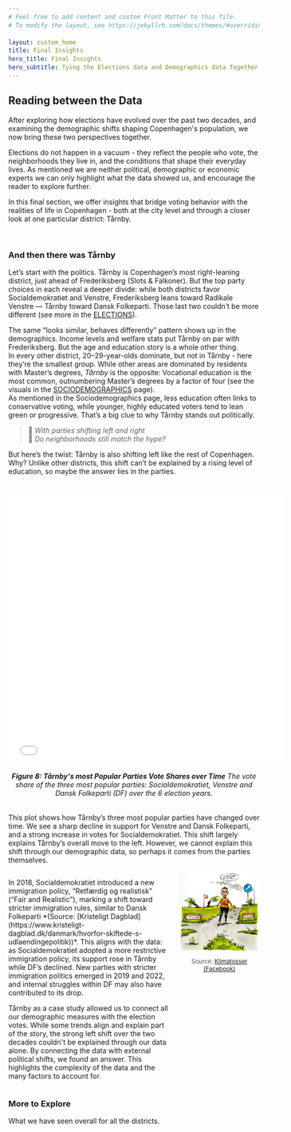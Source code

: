 ```yaml
---
# Feel free to add content and custom Front Matter to this file.
# To modify the layout, see https://jekyllrb.com/docs/themes/#overriding-theme-defaults

layout: custom_home
title: Final Insights 
hero_title: Final Insights
hero_subtitle: Tying the Elections data and Demographics data Together.
---
```


## <a id="finalinsights"></a>Reading between the Data

After exploring how elections have evolved over the past two decades, and examining the demographic shifts shaping Copenhagen's population, we now bring these two perspectives together.

Elections do not happen in a vacuum - they reflect the people who vote, the neighborhoods they live in, and the conditions that shape their everyday lives. As mentioned we are neither political, demographic or economic experts we can only highlight what the data showed us, and encourage the reader to explore further.

In this final section, we offer insights that bridge voting behavior with the realities of life in Copenhagen - both at the city level and through a closer look at one particular district: Tårnby.

<br>

### And then there was Tårnby 
Let’s start with the politics. Tårnby is Copenhagen’s most right-leaning district, just ahead of Frederiksberg (Slots & Falkoner). But the top party choices in each reveal a deeper divide: while both districts favor Socialdemokratiet and Venstre, Frederiksberg leans toward Radikale Venstre — Tårnby toward Dansk Folkeparti. Those last two couldn’t be more different (see more in the [ELECTIONS](../elections#elections)).

The same “looks similar, behaves differently” pattern shows up in the demographics. Income levels and welfare stats put Tårnby on par with Frederiksberg. But the age and education story is a whole other thing.  
In every other district, 20–29-year-olds dominate, but not in Tårnby - here they’re the smallest group. While other areas are dominated by residents with Master’s degrees, *Tårnby* is the opposite: Vocational education is the most common, outnumbering Master’s degrees by a factor of four (see the visuals in the [SOCIODEMOGRAPHICS](../demographics#Sociodemographics) page).  
As mentioned in the Sociodemographics page, less education often links to conservative voting, while younger, highly educated voters tend to lean green or progressive. That’s a big clue to why Tårnby stands out politically.

> 🎵 *With parties shifting left and right*  
> 🎵 *Do neighborhoods still match the hype?*  

But here’s the twist: Tårnby is also shifting left like the rest of Copenhagen. Why?
Unlike other districts, this shift can’t be explained by a rising level of education, so maybe the answer lies in the parties.

<figure style="text-align: center; margin: 2rem auto; max-width: 900px;">
        <iframe src="assets/taarnby_votes.html" 
                title="Line plot of Tårnby's most Popular Parties Vote Shares over Time"
                style="display: block; margin: auto; border: none; width: 110%; max-width: 920px;" 
                height="550">
        </iframe>
        <figcaption style="margin-top: 0.75rem; font-style: italic;">
        <strong>Figure 8: Tårnby's most Popular Parties Vote Shares over Time</strong> The vote share of the three most popular parties: Socialdemokratiet, Venstre and Dansk Folkeparti (DF) over the 6 election years.
        </figcaption>
</figure>


This plot shows how Tårnby’s three most popular parties have changed over time. We see a sharp decline in support for Venstre and Dansk Folkeparti, and a strong increase in votes for Socialdemokratiet. This shift largely explains Tårnby’s overall move to the left. However, we cannot explain this shift through our demographic data, so perhaps it comes from the parties themselves.




<div style="display: flex; align-items: flex-start; gap: 20px; margin-top: 1em;">
  <!-- Text section -->
  <div style="flex: 2;">
    <p>
        In 2018, Socialdemokratiet introduced a new immigration policy, “Retfærdig og realistisk” (“Fair and Realistic”), marking a shift toward stricter immigration rules, similar to Dansk Folkeparti *(Source: [Kristeligt Dagblad](https://www.kristeligt-dagblad.dk/danmark/hvorfor-skiftede-s-udlaendingepolitik))*. This aligns with the data: as Socialdemokratiet adopted a more restrictive immigration policy, its support rose in Tårnby while DF’s declined. New parties with stricter immigration politics emerged in 2019 and 2022, and internal struggles within DF may also have contributed to its drop. 
    </p>
    <p>
        Tårnby as a case study allowed us to connect all our demographic measures with the election votes. While some trends align and explain part of the story, the strong left shift over the two decades couldn't be explained through our data alone. By connecting the data with external political shifts, we found an answer. This highlights the complexity of the data and the many factors to account for.
    </p>
  </div>

  <!-- Image section -->
  <div style="flex: 1; max-width: 400px;">
    <img src="assets/mette_skillevej.png" 
         alt="Climate Nuts" 
         style="width: 100%; height: auto; border-radius: 5px;" />
    <p style="font-size: 0.85em; color: #555; text-align: center; margin-top: 0.5em;">
      Source: 
      <a href="https://politiken.dk/debat/debatindlaeg/art10131134/Studerende-p%C3%A5-boligjagt-K%C3%B8benhavns-boliger-er-ikke-indrettet-til-andre-end-heteroseksuelle-par?fbclid=IwZXh0bgNhZW0CMTEAAR6mfl1ac8nlcLkIs41zCQZ922GJ4setktILrrbolSSqbBe_tLsz0kzpE7qDwA_aem_xNPPloe2-ivY0ule-0JZTw" 
         target="_blank" 
         rel="noopener noreferrer">
         Klimatosser (Facebook)
      </a>
    </p>
  </div>

</div>




### More to Explore

What we have seen overall for all the districts.


